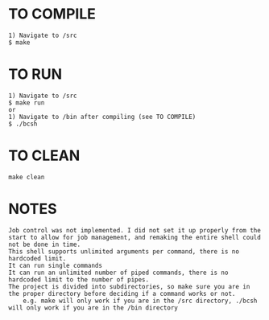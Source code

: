 # TO COMPILE
	
	1) Navigate to /src
	$ make

# TO RUN
	
	1) Navigate to /src
	$ make run
    or 	
	1) Navigate to /bin after compiling (see TO COMPILE)
	$ ./bcsh

# TO CLEAN
	
	make clean

# NOTES
	
	Job control was not implemented. I did not set it up properly from the start to allow for job management, and remaking the entire shell could not be done in time.
	This shell supports unlimited arguments per command, there is no hardcoded limit.
	It can run single commands
	It can run an unlimited number of piped commands, there is no hardcoded limit to the number of pipes.
	The project is divided into subdirectories, so make sure you are in the proper directory before deciding if a command works or not.
		e.g. make will only work if you are in the /src directory, ./bcsh will only work if you are in the /bin directory
